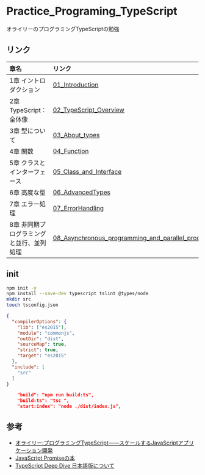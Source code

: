 # Practice_Programing_TypeScript
オライリーのプログラミングTypeScriptの勉強

## リンク

| 章名 | リンク |
| :-- | :-- |
| 1章 イントロダクション | [01_Introduction](./01_Introduction.md) |
| 2章 TypeScript：全体像 | [02_TypeScript_Overview](./02_TypeScript_Overview.md) |
| 3章 型について | [03_About_types](./03_About_types.md) |
| 4章 関数 | [04_Function](./04_Function.md) |
| 5章 クラスとインターフェース | [05_Class_and_Interface](./05_Class_and_Interface.md) |
| 6章 高度な型 | [06_AdvancedTypes](./06_AdvancedTypes.md) |
| 7章 エラー処理 | [07_ErrorHandling](./07_ErrorHandling.md) |
| 8章 非同期プログラミングと並行、並列処理 | [08_Asynchronous_programming_and_parallel_processing.md](./08_Asynchronous_programming_and_parallel_processing.md)


## init

``` sh
npm init -y
npm install --save-dev typescript tslint @types/node
mkdir src
touch tsconfig.json
```

``` json : tsconfig.json
{
  "compilerOptions": {
    "lib": ["es2015"],
    "module": "commonjs",
    "outDir": "dist",
    "sourceMap": true,
    "strict": true,
    "target": "es2015"
  },
  "include": [
    "src"
  ]
}
```

```json : package.json
    "build": "npm run build:ts",
    "build:ts": "tsc ",
    "start:index": "node ./dist/index.js",
```

## 参考

- [オライリー:プログラミングTypeScript――スケールするJavaScriptアプリケーション開発](https://www.oreilly.co.jp/books/9784873119045/)
- [JavaScript Promiseの本](https://azu.github.io/promises-book/#introduction)
- [TypeScript Deep Dive 日本語版について](https://typescript-jp.gitbook.io/deep-dive/)
